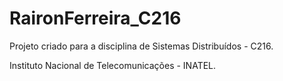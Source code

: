 # RaironFerreira_C216

Projeto criado para a disciplina de Sistemas Distribuídos - C216.

Instituto Nacional de Telecomunicações - INATEL.